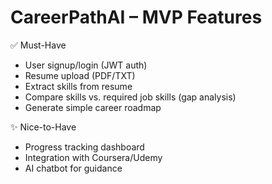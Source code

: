 # CareerPathAI – MVP Features

✅ Must-Have
- User signup/login (JWT auth)
- Resume upload (PDF/TXT)
- Extract skills from resume
- Compare skills vs. required job skills (gap analysis)
- Generate simple career roadmap

✨ Nice-to-Have
- Progress tracking dashboard
- Integration with Coursera/Udemy
- AI chatbot for guidance
